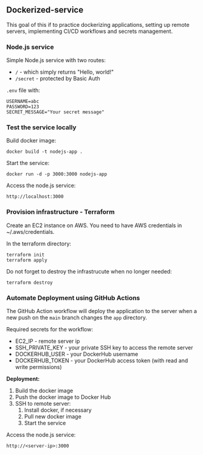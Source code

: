 ## Dockerized-service

This goal of this if to practice dockerizing applications, setting up remote servers, implementing CI/CD workflows and secrets management.

### Node.js service
Simple Node.js service with two routes:
 - `/` - which simply returns "Hello, world!"
 - `/secret` - protected by Basic Auth

`.env` file with:
```
USERNAME=abc
PASSWORD=123
SECRET_MESSAGE="Your secret message"
```


### Test the service locally

Build docker image:
```
docker build -t nodejs-app .
```

Start the service:
```
docker run -d -p 3000:3000 nodejs-app
```

Access the node.js service:
```
http://localhost:3000
```


### Provision infrastructure - Terraform
Create an EC2 instance on AWS. You need to have AWS credentials in ~/.aws/credentials.

In the terraform directory:
```
terraform init
terraform apply
```

Do not forget to destroy the infrastrucute when no longer needed:
```
terraform destroy
```


### Automate Deployment using GitHub Actions
The GitHub Action workflow will deploy the application to the server when a new push on the `main` branch changes the `app` directory.

Required secrets for the workflow:
- EC2_IP - remote server ip
- SSH_PRIVATE_KEY - your private SSH key to access the remote server
- DOCKERHUB_USER - your DockerHub username
- DOCKERHUB_TOKEN - your DockerHub access token (with read and write permissions)

**Deployment:**
1. Build the docker image
2. Push the docker image to Docker Hub
3. SSH to remote server:
   1. Install docker, if necessary
   2. Pull new docker image
   3. Start the service

Access the node.js service:
```
http://<server-ip>:3000
```
